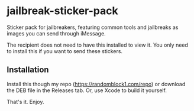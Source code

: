 # jailbreak-sticker-pack
Sticker pack for jailbreakers, featuring common tools and jailbreaks as images you can send through iMessage.

The recipient does not need to have this installed to view it. You only need to install this if you want to send these stickers.

## Installation
Install this though my repo (https://randomblock1.com/repo) or download the DEB file in the Releases tab. Or, use Xcode to build it yourself.

That's it. Enjoy.
